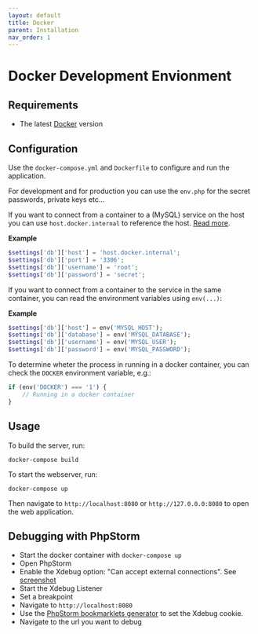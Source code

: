 ```yaml
---
layout: default
title: Docker 
parent: Installation
nav_order: 1
---
```


# Docker Development Envionment

## Requirements

* The latest [Docker](https://www.docker.com/) version

## Configuration

Use the `docker-compose.yml` and `Dockerfile` to configure and run the application.

For development and for production you can use the `env.php` for the secret passwords, 
private keys etc...

If you want to connect from a container to a (MySQL) service on the host you can 
use `host.docker.internal` to reference the host. 
[Read more](https://docs.docker.com/docker-for-windows/networking/#use-cases-and-workarounds).

**Example**

```php
$settings['db']['host'] = 'host.docker.internal';
$settings['db']['port'] = '3306';
$settings['db']['username'] = 'root';
$settings['db']['password'] = 'secret';
```

If you want to connect from a container to the service in the same container, 
you can read the environment variables using `env(...)`:

**Example**

```php
$settings['db']['host'] = env('MYSQL_HOST');
$settings['db']['database'] = env('MYSQL_DATABASE');
$settings['db']['username'] = env('MYSQL_USER');
$settings['db']['password'] = env('MYSQL_PASSWORD');
```

To determine wheter the process in running in a docker container,
you can check the `DOCKER` environment variable, e.g.:

```php
if (env('DOCKER') === '1') {
    // Running in a docker container
}
```

## Usage

To build the server, run:

```
docker-compose build
```

To start the webserver, run:

```
docker-compose up
```

Then navigate to `http://localhost:8080` or `http://127.0.0.0:8080` to open the web application.

## Debugging with PhpStorm

* Start the docker container with `docker-compose up`
* Open PhpStorm
* Enable the Xdebug option: "Can accept external connections". See [screenshot](https://user-images.githubusercontent.com/781074/83182499-ba9e7f00-a126-11ea-88c0-f28d0cbff260.png)
* Start the Xdebug Listener
* Set a breakpoint
* Navigate to `http://localhost:8080`
* Use the [PhpStorm bookmarklets generator](https://www.jetbrains.com/phpstorm/marklets/) to set the Xdebug cookie.
* Navigate to the url you want to debug
